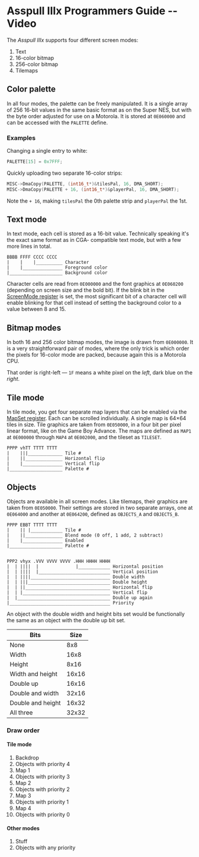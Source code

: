 # Asspull IIIx Programmers Guide -- Video

The *Asspull IIIx* supports four different screen modes:

1. Text
2. 16-color bitmap
3. 256-color bitmap
4. Tilemaps

## Color palette

In all four modes, the palette can be freely manipulated. It is a single array of 256 16-bit values in the same basic format as on the Super NES, but with the byte order adjusted for use on a Motorola. It is stored at `0E060000` and can be accessed with the `PALETTE` define.

### Examples

Changing a single entry to white:

```c
PALETTE[15] = 0x7FFF;
```

Quickly uploading two separate 16-color strips:

```c
MISC->DmaCopy(PALETTE, (int16_t*)&tilesPal, 16, DMA_SHORT);
MISC->DmaCopy(PALETTE + 16, (int16_t*)&playerPal, 16, DMA_SHORT);
```

Note the `+ 16`, making `tilesPal` the 0th palette strip and `playerPal` the 1st.

## Text mode

In text mode, each cell is stored as a 16-bit value. Technically speaking it's the exact same format as in CGA-
compatible text mode, but with a few more lines in total.

    BBBB FFFF CCCC CCCC
    |    |    |__________ Character
    |    |_______________ Foreground color
    |____________________ Background color

Character cells are read from `0E000000` and the font graphics at `0E060200` (depending on screen size and the bold bit). If the blink bit in the [ScreenMode register](registers.md#00001reg_screenmode) is set, the most significant bit of a character cell will enable blinking for that cell instead of setting the background color to a value between 8 and 15.

## Bitmap modes

In both 16 and 256 color bitmap modes, the image is drawn from `0E000000`. It is a very straightforward pair of modes, where the only trick is which order the pixels for 16-color mode are packed, because again this is a Motorola CPU.

That order is right-left — `1F` means a white pixel on the *left*, dark blue on the *right*.

## Tile mode

In tile mode, you get four separate map layers that can be enabled via the [MapSet register](registers.md#00009reg_mapset). Each can be scrolled individually. A single map is 64×64 tiles in size. Tile graphics are taken from `0E050000`, in a four bit per pixel linear format, like on the Game Boy Advance. The maps are defined as `MAP1`  at `0E000000` through `MAP4` at `0E002000`, and the tileset as `TILESET`.

    PPPP vhTT TTTT TTTT
    |    |||_____________ Tile #
    |    ||______________ Horizontal flip
    |    |_______________ Vertical flip
    |____________________ Palette #

## Objects

Objects are available in all screen modes. Like tilemaps, their graphics are taken from `0E050000`. Their settings are stored in two separate arrays, one at `0E064000` and another at `0E064200`, defined as `OBJECTS_A` and `OBJECTS_B`.

    PPPP EBBT TTTT TTTT
    |    || |____________ Tile #
    |    ||______________ Blend mode (0 off, 1 add, 2 subtract)
    |    |_______________ Enabled
    |____________________ Palette #


    PPP2 vhyx .VVV VVVV VVVV .HHH HHHH HHHH
    |  | ||||  |              |____________ Horizontal position
    |  | ||||  |___________________________ Vertical position
    |  | ||||______________________________ Double width
    |  | |||_______________________________ Double height
    |  | ||________________________________ Horizontal flip
    |  | |_________________________________ Vertical flip
    |  |___________________________________ Double up again
    |______________________________________ Priority

An object with the double width and height bits set would be functionally the same as an object with the double up bit set.

| Bits              | Size  |
| ----------------- | ----- |
| None              | 8x8   |
| Width             | 16x8  |
| Height            | 8x16  |
| Width and height  | 16x16 |
| Double up         | 16x16 |
| Double and width  | 32x16 |
| Double and height | 16x32 |
| All three         | 32x32 |

### Draw order

#### Tile mode

1. Backdrop
2. Objects with priority 4
3. Map 1
4. Objects with priority 3 
5. Map 2
6. Objects with priority 2
7. Map 3
8. Objects with priority 1
9. Map 4
10. Objects with priority 0

#### Other modes

1. Stuff
2. Objects with any priority

